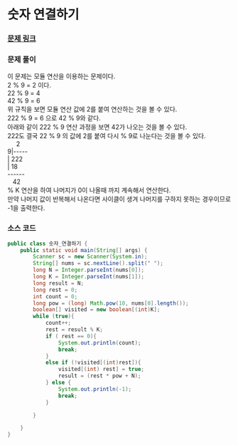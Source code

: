 # 숫자 연결하기


### [문제 링크](https://www.acmicpc.net/problem/1323)

### 문제 풀이
이 문제는 모듈 연산을 이용하는 문제이다. </br>
2 % 9 = 2 이다. </br>
22 % 9 = 4 </br>
42 % 9 = 6 </br>
위 규칙을 보면 모듈 연산 값에 2를 붙여 연산하는 것을 볼 수 있다. </br>
222 % 9 = 6 으로 42 % 9와 같다.</br>
아래와 같이 222 % 9 연산 과정을 보면 42가 나오는 것을 볼 수 있다. </br>
222도 결국 22 % 9 의 값에 2를 붙여 다시 % 9로 나눈다는 것을 볼 수 있다. </br>
&nbsp;&nbsp;&nbsp;&nbsp;&nbsp;2   </br>
9|----- </br>
 | 222     </br>
 | 18   </br>
 ------  </br>
&nbsp;&nbsp;   42   </br>
% K 연산을 하여 나머지가 0이 나올때 까지 계속해서 연산한다.  </br>
만약 나머지 값이 반복해서 나온다면 사이클이 생겨 나머지를 구하지 못하는 경우이므로 -1을 출력한다. </br>
### 소스 코드
```java
public class 숫자_연결하기 {
    public static void main(String[] args) {
        Scanner sc = new Scanner(System.in);
        String[] nums = sc.nextLine().split(" ");
        long N = Integer.parseInt(nums[0]);
        long K = Integer.parseInt(nums[1]);
        long result = N;
        long rest = 0;
        int count = 0;
        long pow = (long) Math.pow(10, nums[0].length());
        boolean[] visited = new boolean[(int)K];
        while (true){
            count++;
            rest = result % K;
            if ( rest == 0){
                System.out.println(count);
                break;
            }
            else if (!visited[(int)rest]){
                visited[(int) rest] = true;
                result = (rest * pow + N);
            } else {
                System.out.println(-1);
                break;
            }

        }

    }
}

```